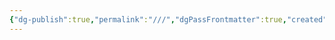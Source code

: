 ```yaml
---
{"dg-publish":true,"permalink":"///","dgPassFrontmatter":true,"created":"2024-12-25T16:42:46.027+08:00","updated":"2024-12-25T16:43:32.378+08:00"}
---
```


